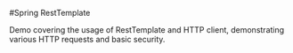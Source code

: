#Spring RestTemplate

Demo covering the usage of RestTemplate and HTTP client, demonstrating various HTTP requests and basic security.

